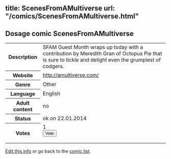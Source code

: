 title: ScenesFromAMultiverse
url: "/comics/ScenesFromAMultiverse.html"
---
Dosage comic ScenesFromAMultiverse
-----------------------------------------

<p id="msg"></p>
<script type="text/javascript">
if (window.location.search === '?edit_info_mail=sent_ok') {
  var elem = document.getElementById("msg");
  elem.innerHTML = 'Edited information sucessfully sent for review, which is usually done daily. Thanks!';
  elem.className = 'ok';
}
</script>
<table class="comicinfo">
<tr>
<th>Description</th><td>SFAM Guest Month wraps up today with a contribution by Meredith Gran of Octopus Pie that is sure to tickle and delight even the grumpiest of codgers.</td>
</tr>
<tr>
<th>Website</th><td><a href="http://amultiverse.com/">http://amultiverse.com/</a></td>
</tr>
<tr>
<th>Genre</th><td>Other</td>
</tr>
<tr>
<th>Language</th><td>English</td>
</tr>
<tr>
<th>Adult content</th><td>no</td>
</tr>
<tr>
<th>Status</th><td>ok on 22.01.2014</td>
</tr>
<tr>
<th>Votes</th><td>1
<form action="http://gaecounter.appspot.com/count/" method="POST">
<input name="name" type="hidden" value="ScenesFromAMultiverse"/>
<input name="uid" type="hidden" id="voteuid" value=""/>
<input type="submit" value="Vote"/>
</form>
</td>
</tr>
</table>
<script type="text/javascript">
var ua = navigator.userAgent;
document.getElementById("voteuid").value = ua.replace(/[^a-zA-Z0-9\._:]/g , "_");;
</script>

[Edit this info](ScenesFromAMultiverse_edit.html) or go back to the [comic list](../comic-index.html).
